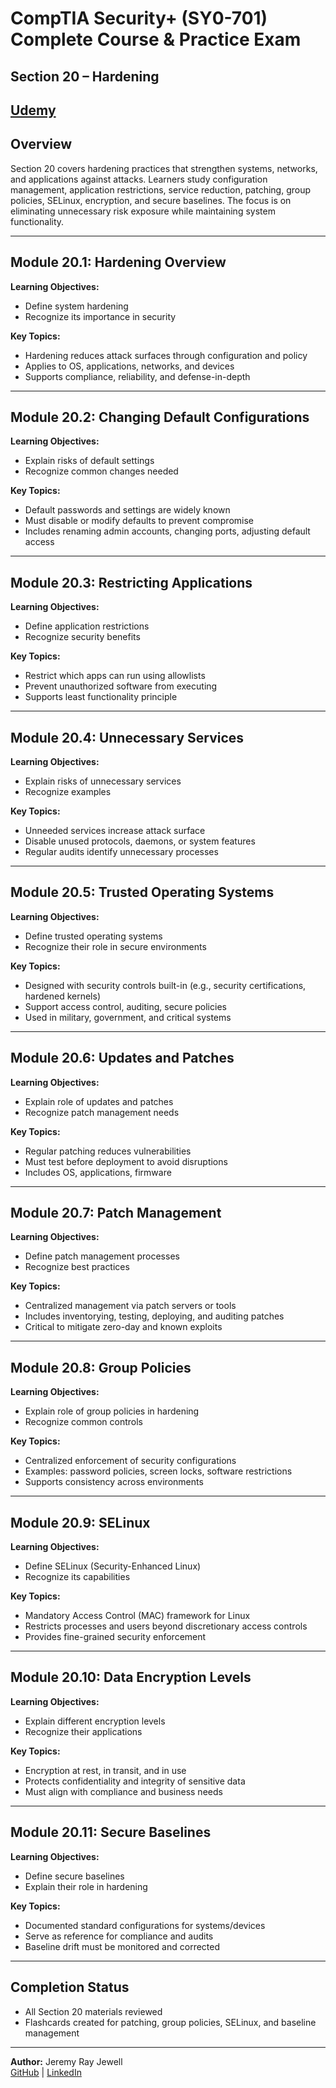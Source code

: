 # CompTIA Security+ (SY0-701) Complete Course & Practice Exam  
## Section 20 – Hardening  

[Udemy](https://www.udemy.com/course/securityplus/)  
---

## Overview  
Section 20 covers hardening practices that strengthen systems, networks, and applications against attacks. Learners study configuration management, application restrictions, service reduction, patching, group policies, SELinux, encryption, and secure baselines. The focus is on eliminating unnecessary risk exposure while maintaining system functionality.  

---

## Module 20.1: Hardening Overview  
**Learning Objectives:**  
- Define system hardening  
- Recognize its importance in security  

**Key Topics:**  
- Hardening reduces attack surfaces through configuration and policy  
- Applies to OS, applications, networks, and devices  
- Supports compliance, reliability, and defense-in-depth  

---

## Module 20.2: Changing Default Configurations  
**Learning Objectives:**  
- Explain risks of default settings  
- Recognize common changes needed  

**Key Topics:**  
- Default passwords and settings are widely known  
- Must disable or modify defaults to prevent compromise  
- Includes renaming admin accounts, changing ports, adjusting default access  

---

## Module 20.3: Restricting Applications  
**Learning Objectives:**  
- Define application restrictions  
- Recognize security benefits  

**Key Topics:**  
- Restrict which apps can run using allowlists  
- Prevent unauthorized software from executing  
- Supports least functionality principle  

---

## Module 20.4: Unnecessary Services  
**Learning Objectives:**  
- Explain risks of unnecessary services  
- Recognize examples  

**Key Topics:**  
- Unneeded services increase attack surface  
- Disable unused protocols, daemons, or system features  
- Regular audits identify unnecessary processes  

---

## Module 20.5: Trusted Operating Systems  
**Learning Objectives:**  
- Define trusted operating systems  
- Recognize their role in secure environments  

**Key Topics:**  
- Designed with security controls built-in (e.g., security certifications, hardened kernels)  
- Support access control, auditing, secure policies  
- Used in military, government, and critical systems  

---

## Module 20.6: Updates and Patches  
**Learning Objectives:**  
- Explain role of updates and patches  
- Recognize patch management needs  

**Key Topics:**  
- Regular patching reduces vulnerabilities  
- Must test before deployment to avoid disruptions  
- Includes OS, applications, firmware  

---

## Module 20.7: Patch Management  
**Learning Objectives:**  
- Define patch management processes  
- Recognize best practices  

**Key Topics:**  
- Centralized management via patch servers or tools  
- Includes inventorying, testing, deploying, and auditing patches  
- Critical to mitigate zero-day and known exploits  

---

## Module 20.8: Group Policies  
**Learning Objectives:**  
- Explain role of group policies in hardening  
- Recognize common controls  

**Key Topics:**  
- Centralized enforcement of security configurations  
- Examples: password policies, screen locks, software restrictions  
- Supports consistency across environments  

---

## Module 20.9: SELinux  
**Learning Objectives:**  
- Define SELinux (Security-Enhanced Linux)  
- Recognize its capabilities  

**Key Topics:**  
- Mandatory Access Control (MAC) framework for Linux  
- Restricts processes and users beyond discretionary access controls  
- Provides fine-grained security enforcement  

---

## Module 20.10: Data Encryption Levels  
**Learning Objectives:**  
- Explain different encryption levels  
- Recognize their applications  

**Key Topics:**  
- Encryption at rest, in transit, and in use  
- Protects confidentiality and integrity of sensitive data  
- Must align with compliance and business needs  

---

## Module 20.11: Secure Baselines  
**Learning Objectives:**  
- Define secure baselines  
- Explain their role in hardening  

**Key Topics:**  
- Documented standard configurations for systems/devices  
- Serve as reference for compliance and audits  
- Baseline drift must be monitored and corrected  

---

## Completion Status  
- All Section 20 materials reviewed  
- Flashcards created for patching, group policies, SELinux, and baseline management  

---

**Author:** Jeremy Ray Jewell  
[GitHub](https://github.com/jeremyrayjewell) | [LinkedIn](https://www.linkedin.com/in/jeremyrayjewell)  
